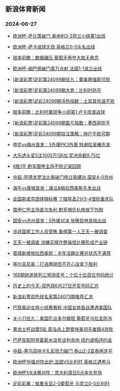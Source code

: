 ## 新浪体育新闻 
### 2024-06-27

+ [欧洲杯-萨比策破门 奥地利3-2荷兰小组第1出线](https://sports.sina.com.cn/g/pl/2024-06-26/doc-inazzfps0916659.shtml)

+ [欧洲杯-萨卡进球无效 英格兰0-0头名出线](https://sports.sina.com.cn/g/pl/2024-06-26/doc-inazzfpt6408657.shtml)

+ [赔率前瞻：数据碾压 葡萄牙再夺大胜无悬念](https://sports.sina.com.cn/l/2024-06-26/doc-inazzfps0919839.shtml)

+ [欧洲杯-姆巴佩破门莱万点射 法国1-1波兰出线](https://sports.sina.com.cn/g/laliga/2024-06-26/doc-inazzfpt6410301.shtml)

+ [[新浪彩票]足彩第24099期任九：葡美两强即可胆](https://sports.sina.com.cn/l/2024-06-26/doc-inazzfps0933233.shtml)

+ [[新浪彩票]足彩第24099期大势：比利时防平](https://sports.sina.com.cn/l/2024-06-26/doc-inazzfps0932586.shtml)

+ [[新浪彩票]足彩24099期冷热指数：土耳其低温不败](https://sports.sina.com.cn/l/2024-06-26/doc-inazzfpt6432414.shtml)

+ [赔率前瞻：比利时赢球争小组第1 卢卡库或进球](https://sports.sina.com.cn/l/2024-06-26/doc-inazzfpt6417391.shtml)

+ [[新浪彩票]足彩第24099期盈亏指数：墨西哥防平](https://sports.sina.com.cn/l/2024-06-26/doc-inazzfps0934748.shtml)

+ [[新浪彩票]足彩24099期投注策略：神户不败可期](https://sports.sina.com.cn/l/2024-06-26/doc-inazzfps0933927.shtml)

+ [申花vs梅州首发：5外援PK3外援 特谢拉吴曦先发](https://sports.sina.com.cn/china/j/2024-06-26/doc-incaahzf6102967.shtml)

+ [大乐透头奖5注1000万1追加 奖池余额9.75亿](https://sports.sina.com.cn/l/2024-06-26/doc-incaatqz5911610.shtml)

+ [6胜1平 黔军围甲主场不败记录回顾](https://sports.sina.com.cn/go/2024-06-26/doc-inazzscp6257543.shtml)

+ [中超-阿德本罗法比奥破门杨立瑜建功 国安4-0沧州](https://sports.sina.com.cn/china/j/2024-06-26/doc-incaapia0540795.shtml)

+ [海牛vs蓉城首发：康瓜&帕拉西奥斯先发出战](https://sports.sina.com.cn/china/j/2024-06-26/doc-incaahze0609645.shtml)

+ [全国斯诺克团体锦标赛 丁俊晖丢2分3-4惜败重庆队](https://sports.sina.com.cn/others/snooker/2024-06-26/doc-incaahzf6106244.shtml)

+ [围甲仁怀主场首次失利 黔军憾负杭旅放下包袱](https://sports.sina.com.cn/go/2024-06-26/doc-inazzscn0760257.shtml)

+ [国安vs沧州首发：5外援对决 张稀哲林良铭出战](https://sports.sina.com.cn/china/j/2024-06-26/doc-incaahze0618726.shtml)

+ [涉非国家工作人员受贿 象棋第一人王天一被调查](https://sports.sina.com.cn/go/2024-06-26/doc-incaatqz5912274.shtml)

+ [王天一被调查 涉嫌买棋作弊操控比赛形成产业链](https://sports.sina.com.cn/go/2024-06-26/doc-incaatqy0416680.shtml)

+ [蓉城新援帕拉西奥斯：半年没踢比赛对状态不满意](https://sports.sina.com.cn/china/j/2024-06-26/doc-incaatqz5909328.shtml)

+ [塞尔吉尼奥：打进两球但不开心没拿下胜利](https://sports.sina.com.cn/china/j/2024-06-26/doc-incaatqy0413018.shtml)

+ [168期财迷排列三预测奖号：个位十位百位号码统计](https://sports.sina.com.cn/l/2024-06-26/doc-incaaath0624033.shtml)

+ [历史上的今天-双色球6月27日开奖号码汇总](https://sports.sina.com.cn/l/2024-06-26/doc-inazzwmk0741865.shtml)

+ [新浪彩票双色球名家第24073期推荐汇总](https://sports.sina.com.cn/l/2024-06-26/doc-inazzwmm6245240.shtml)

+ [巴黎奥运女排小组赛赛程 中国女排首战遭遇美国队](https://sports.sina.com.cn/others/volleyball/2024-06-26/doc-incaapia0498534.shtml)

+ [关小刀任九：美国厄瓜多尔做胆 葡萄牙乌拉圭防冷](https://sports.sina.com.cn/l/2024-06-26/doc-incaaath0690572.shtml)

+ [黄龙士杯战罢5轮 周泓余上野爱咲美领先崔精4连败](https://sports.sina.com.cn/go/2024-06-26/doc-inazzscn0764948.shtml)

+ [巴萨告知阿劳霍薪水没有谈判余地 续约或掏违约金](https://sports.sina.com.cn/g/laliga/2024-06-26/doc-incaaati6162931.shtml)

+ [中超-塞鸟双响卡扎彭欣力破门 泰山2-2亚泰两连平](https://sports.sina.com.cn/china/j/2024-06-26/doc-incaatqy0410756.shtml)

+ [欧洲杯16强对阵出炉:法国VS比利时 英格兰遇黑马](https://sports.sina.com.cn/g/pl/2024-06-27/doc-incacquq0023593.shtml)

+ [欧洲杯1/8决赛对阵：意大利周日0点率先登场](https://sports.sina.com.cn/l/2024-06-27/doc-incacqur5531236.shtml)

+ [足彩彩果：格鲁吉亚2-0葡萄牙 乌克兰0-0比利时](https://sports.sina.com.cn/l/2024-06-27/doc-incacqur5527201.shtml)

